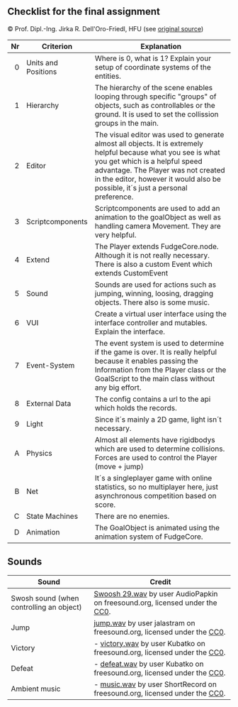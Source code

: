 ## Checklist for the final assignment
© Prof. Dipl.-Ing. Jirka R. Dell'Oro-Friedl, HFU
(see [original source](https://github.com/JirkaDellOro/Prima/tree/f46e313f9068cbb88995b2c279d2f5296488def5))

|  Nr | Criterion           | Explanation                                                                                                                                                                                                                                                               |
|----:|---------------------|---------------------------------------------------------------------------------------------------------------------------------------------------------------------------------------------------------------------------------------------------------------------------|
|   0 | Units and Positions | Where is 0, what is 1? Explain your setup of coordinate systems of the entities.                                                                                                                                                                                          |
|   1 | Hierarchy           | The hierarchy of the scene enables looping through specific "groups" of objects, such as controllables or the ground. It is used to set the collission groups in the main.                                                                                                |
|   2 | Editor              | The visual editor was used to generate almost all objects. It is extremely helpful because what you see is what you get which is a helpful speed advantage. The Player was not created in the editor, however it would also be possible, it´s just a personal preference. |
|   3 | Scriptcomponents    | Scriptcomponents are used to add an animation to the goalObject as well as handling camera Movement. They are very helpful.                                                                                                                                               |
|   4 | Extend              | The Player extends FudgeCore.node. Although it is not really necessary. There is also a custom Event which extends CustomEvent                                                                                                                                            |
|   5 | Sound               | Sounds are used for actions such as jumping, winning, loosing, dragging objects. There also is some music.                                                                                                                                                                |
|   6 | VUI                 | Create a virtual user interface using the interface controller and mutables. Explain the interface.                                                                                                                                                                       |
|   7 | Event-System        | The event system is used to determine if the game is over. It is really helpful because it enables passing the Information from the Player class or the GoalScript to the main class without any big effort.                                                              |
|   8 | External Data       | The config contains a url to the api which holds the records.                                                                                                                                                                                                             |
|   9 | Light               | Since it´s mainly a 2D game, light isn´t necessary.                                                                                                                                                                                                                       |
|   A | Physics             | Almost all elements have rigidbodys which are used to determine collisions. Forces are used to control the Player (move + jump)                                                                                                                                           |
|   B | Net                 | It´s a singleplayer game with online statistics, so no multiplayer here, just asynchronous competition based on score.                                                                                                                                                    |
|   C | State Machines      | There are no enemies.                                                                                                                                                                                                                                                     |
|   D | Animation           | The GoalObject is animated using the animation system of FudgeCore.                                                                                                                                                                                                       |


## Sounds
| Sound                                    | Credit                                                                                                                                                                                       |
|------------------------------------------|----------------------------------------------------------------------------------------------------------------------------------------------------------------------------------------------|
| Swosh sound (when controlling an object) | [Swoosh 29.wav](https://freesound.org/people/AudioPapkin/sounds/444644/) by user AudioPapkin on freesound.org, licensed under the [CC0](https://creativecommons.org/publicdomain/zero/1.0/). |
| Jump                                     | [jump.wav](https://freesound.org/people/jalastram/sounds/386614/) by user jalastram on freesound.org, licensed under the [CC0](https://creativecommons.org/publicdomain/zero/1.0/).          |
| Victory                                  | - [victory.wav](https://freesound.org/people/Kubatko/sounds/336725/) by user Kubatko on freesound.org, licensed under the [CC0](https://creativecommons.org/publicdomain/zero/1.0/).         |
| Defeat                                   | - [defeat.wav](https://freesound.org/people/Kubatko/sounds/196584/) by user Kubatko on freesound.org, licensed under the [CC0](https://creativecommons.org/publicdomain/zero/1.0/).          |
| Ambient music                            | - [music.wav](https://freesound.org/people/ShortRecord/sounds/522589/) by user ShortRecord on freesound.org, licensed under the [CC0](https://creativecommons.org/publicdomain/zero/1.0/).   |

